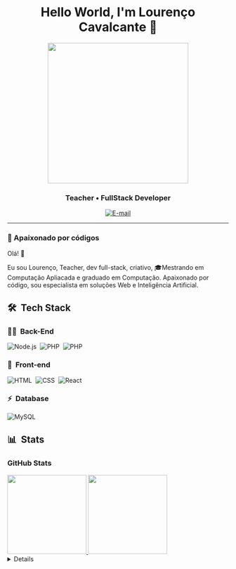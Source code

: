 <h1 align="center">
  Hello World, I'm Lourenço Cavalcante 👋
</h1>

<div align="center">
<img height="320em" src="https://mir-s3-cdn-cf.behance.net/project_modules/1400_opt_1/81bb4b165684019.640b6038d133e.gif"/>
  

  
</div>

<h3 align="center">
  Teacher • FullStack Developer
</h3>

<div align="center">
<p>
<a href="mailto:lourenco.cavalcante@ifto.edu.br.com">
<img src="https://img.shields.io/badge/-email-020114?style=for-the-badge&amp;logo=microsoft-outlook&amp;logoColor=EBD03E&amp;color:FFF" alt="E-mail">
</a>
</p>
</div>

---

### 🎯 Apaixonado por códigos

Olá! 👋

Eu sou Lourenço, Teacher, dev full-stack, criativo, 🎓Mestrando em Computação Apliacada e graduado em Computação. Apaixonado por código, sou especialista em soluções Web e Inteligência Artificial.

## 🛠 &nbsp;Tech Stack

### 👩‍💻 &nbsp;Back-End

![Node.js](https://img.shields.io/badge/Node.js-E7ECEB?style=for-the-badge&logo=node.js&logoColor=53D9A2)&nbsp;
![PHP](https://img.shields.io/badge/PHP-E7ECEB?style=for-the-badge&logo=php)&nbsp;
![PHP](https://img.shields.io/badge/Python-E7ECEB?style=for-the-badge&logo=Python)&nbsp;

### 🎨 &nbsp;Front-end

![HTML](https://img.shields.io/badge/-HTML-E7ECEB?style=for-the-badge&logo=HTML5&logoColor=C86833)&nbsp;
![CSS](https://img.shields.io/badge/-CSS-E7ECEB?style=for-the-badge&logo=CSS3&logoColor=139DFF)&nbsp;
![React](https://img.shields.io/badge/-React-E7ECEB?style=for-the-badge&logo=react&logoColor=1572B6)&nbsp;

### ⚡ &nbsp;Database


![MySQL](https://img.shields.io/badge/-MySQL-E7ECEB?style=for-the-badge&logo=mysql&logoColor=004D8F)&nbsp;



<!-- YT LIST END -->



## 📊 &nbsp;Stats

<h3 align="left">GitHub Stats</h3>

<div>
<a href="https://github.com/lourencocavalcante">
<img loading="lazy" height="180em" src="https://github-readme-stats.vercel.app/api/top-langs/?username=lourencocavalcante&layout=compact&langs_count=7&theme=dracula"/>
<img loading="lazy" height="180em" src="https://github-readme-stats.vercel.app/api?username=lourencocavalcante&show_icons=true&theme=dracula&include_all_commits=true&count_private=true"/>
</div>

<div align="center">

</div>

<details align="left">
  <summary>Credits</summary> 
  - Badges by <a href="https://shields.io/">shields.io</a>
  <br>
  - GitHub Stats by <a href="https://github.com/anuraghazra/github-readme-stats">anuraghazra</a>
  <br>
   - GitHub Streak by <a href="https://github.com/DenverCoder1/github-readme-streak-stats">DenverCoder1</a>
  <br>
  - Developer vector created by <a href="https://www.freepik.com/vectors/developer">storyset - www.freepik.com</a> (edited by author)
</details>

